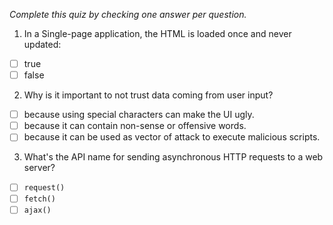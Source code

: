 *Complete this quiz by checking one answer per question.*

1. In a Single-page application, the HTML is loaded once and never updated:

- [ ] true
- [ ] false

2. Why is it important to not trust data coming from user input?

- [ ] because using special characters can make the UI ugly.
- [ ] because it can contain non-sense or offensive words.
- [ ] because it can be used as vector of attack to execute malicious scripts.

3. What's the API name for sending asynchronous HTTP requests to a web server?
- [ ] `request()`
- [ ] `fetch()`
- [ ] `ajax()`
